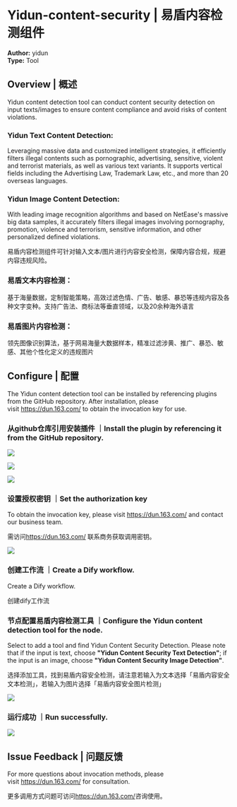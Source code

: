 # Yidun-content-security | 易盾内容检测组件 &#x20;

**Author:** yidun\
**Type:** Tool

## Overview | 概述

Yidun content detection tool can conduct content security detection on input texts/images to ensure content compliance and avoid risks of content violations.

### Yidun Text Content Detection:

Leveraging massive data and customized intelligent strategies, it efficiently filters illegal contents such as pornographic, advertising, sensitive, violent and terrorist materials, as well as various text variants. It supports vertical fields including the Advertising Law, Trademark Law, etc., and more than 20 overseas languages.

### Yidun Image Content Detection:

With leading image recognition algorithms and based on NetEase's massive big data samples, it accurately filters illegal images involving pornography, promotion, violence and terrorism, sensitive information, and other personalized defined violations.

易盾内容检测组件可针对输入文本/图片进行内容安全检测，保障内容合规，规避内容违规风险。

### 易盾文本内容检测：

基于海量数据，定制智能策略，高效过滤色情、广告、敏感、暴恐等违规内容及各种文字变种。支持广告法、商标法等垂直领域，以及20余种海外语言

### 易盾图片内容检测：

领先图像识别算法，基于网易海量大数据样本，精准过滤涉黄、推广、暴恐、敏感、其他个性化定义的违规图片

## Configure | 配置

The Yidun content detection tool can be installed by referencing plugins from the GitHub repository. After installation, please visit <https://dun.163.com/> to obtain the invocation key for use.

### 从github仓库引用安装插件 ｜Install the plugin by referencing it from the GitHub repository.

![](https://yidunfe.nosdn.127.net/dify-yidun-content-security-assets/install1.png)

![](https://yidunfe.nosdn.127.net/dify-yidun-content-security-assets/install2.png)

![](https://yidunfe.nosdn.127.net/dify-yidun-content-security-assets/install3.png)

### 设置授权密钥 ｜Set the authorization key

To obtain the invocation key, please visit <https://dun.163.com/> and contact our business team.

需访问<https://dun.163.com/> 联系商务获取调用密钥。

![](https://yidunfe.nosdn.127.net/dify-yidun-content-security-assets/authorization.png)

### 创建工作流 ｜Create a Dify workflow.

Create a Dify workflow.

创建dify工作流

### 节点配置易盾内容检测工具 ｜Configure the Yidun content detection tool for the node.

Select to add a tool and find Yidun Content Security Detection. Please note that if the input is text, choose **"Yidun Content Security Text Detection"**; if the input is an image, choose **"Yidun Content Security Image Detection"**.

选择添加工具，找到易盾内容安全检测，请注意若输入为文本选择「易盾内容安全文本检测」，若输入为图片选择「易盾内容安全图片检测」

![](https://yidunfe.nosdn.127.net/dify-yidun-content-security-assets/create-workflow.png)

### 运行成功 ｜Run successfully.

![](https://yidunfe.nosdn.127.net/dify-yidun-content-security-assets/run-workflow.png)







## Issue Feedback | 问题反馈

For more questions about invocation methods, please visit <https://dun.163.com/> for consultation.

更多调用方式问题可访问<https://dun.163.com/>咨询使用。









